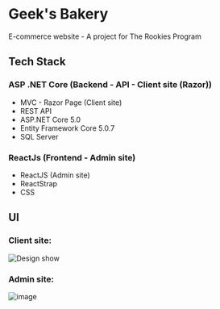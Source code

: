 # Geek's Bakery
 E-commerce website - A project for The Rookies Program

 ## Tech Stack
 ### ASP .NET Core (Backend - API - Client site (Razor))
 - MVC - Razor Page (Client site)
 - REST API
 - ASP.NET Core 5.0
 - Entity Framework Core 5.0.7
 - SQL Server
 ### ReactJs (Frontend - Admin site)
 - ReactJS (Admin site)
 - ReactStrap
 - CSS

 ## UI
 ### Client site:
![Design show](https://user-images.githubusercontent.com/44517184/124892792-6130a100-e004-11eb-8eba-d5b8e0012433.png)

 ### Admin site:
![image](https://user-images.githubusercontent.com/44517184/133432658-ec94fe2d-4509-48fb-81e1-7323308ea177.png)
